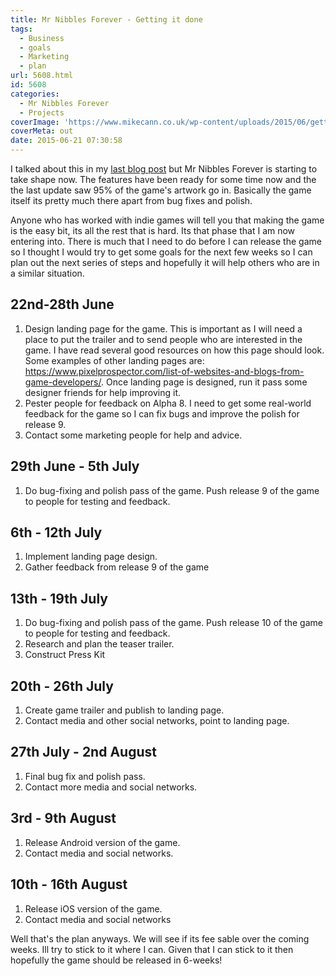 ```yaml
---
title: Mr Nibbles Forever - Getting it done
tags:
  - Business
  - goals
  - Marketing
  - plan
url: 5608.html
id: 5608
categories:
  - Mr Nibbles Forever
  - Projects
coverImage: 'https://www.mikecann.co.uk/wp-content/uploads/2015/06/gettingitdoneheader.jpg'
coverMeta: out
date: 2015-06-21 07:30:58
---
```


I talked about this in my [last blog post](https://www.mikecann.co.uk/myprojects/mr-nibbles-alpha-8/) but Mr Nibbles Forever is starting to take shape now. The features have been ready for some time now and the the last update saw 95% of the game's artwork go in. Basically the game itself its pretty much there apart from bug fixes and polish.
<!-- more -->
Anyone who has worked with indie games will tell you that making the game is the easy bit, its all the rest that is hard. Its that phase that I am now entering into. There is much that I need to do before I can release the game so I thought I would try to get some goals for the next few weeks so I can plan out the next series of steps and hopefully it will help others who are in a similar situation.

## 22nd-28th June

1) Design landing page for the game. This is important as I will need a place to put the trailer and to send people who are interested in the game. I have read several good resources on how this page should look. Some examples of other landing pages are: https://www.pixelprospector.com/list-of-websites-and-blogs-from-game-developers/. Once landing page is designed, run it pass some designer friends for help improving it.
2) Pester people for feedback on Alpha 8\. I need to get some real-world feedback for the game so I can fix bugs and improve the polish for release 9.
3) Contact some marketing people for help and advice.

## 29th June - 5th July

1) Do bug-fixing and polish pass of the game. Push release 9 of the game to people for testing and feedback.

## 6th - 12th July

1) Implement landing page design.
3) Gather feedback from release 9 of the game 

## 13th - 19th July

1) Do bug-fixing and polish pass of the game. Push release 10 of the game to people for testing and feedback.
2) Research and plan the teaser trailer.
3) Construct Press Kit

## 20th - 26th July

1) Create game trailer and publish to landing page.
2) Contact media and other social networks, point to landing page.

## 27th July - 2nd August

1) Final bug fix and polish pass.
2) Contact more media and social networks.

## 3rd - 9th August

1) Release Android version of the game.
2) Contact media and social networks.

## 10th - 16th August

1) Release iOS version of the game.
2) Contact media and social networks

Well that's the plan anyways. We will see if its fee sable over the coming weeks. Ill try to stick to it where I can. Given that I can stick to it then hopefully the game should be released in 6-weeks!